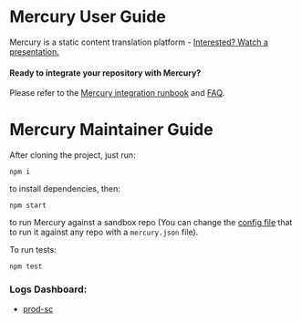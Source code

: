 # Mercury User Guide
Mercury is a static content translation platform - [Interested? Watch a presentation.](https://www.youtube.com/watch?v=ByLO5SJXZ6Y)

#### Ready to integrate your repository with Mercury?
Please refer to the [Mercury integration runbook](https://github.com/opentable/mercury/blob/master/docs/integration-runbook.md) and [FAQ](https://github.com/opentable/mercury/blob/master/docs/faq.md).

# Mercury Maintainer Guide
After cloning the project, just run:
```
npm i
```
to install dependencies, then:
```
npm start
```
to run Mercury against a sandbox repo (You can change the [config file](https://github.com/opentable/mercury/blob/master/config/development.yml) that to run it against any repo with a `mercury.json` file).

To run tests:
```
npm test
```


### Logs Dashboard:
* [prod-sc](http://loglov3.otenv.com/app/kibana#/dashboard/9409a8f0-6192-11e7-a44d-6337dbecff74)
